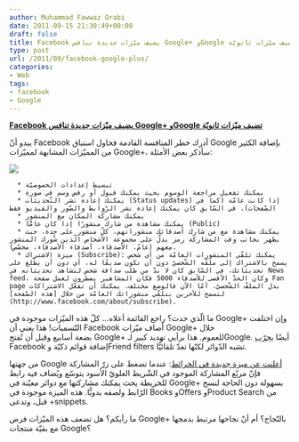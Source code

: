 ```yaml
---
author: Muhammad Fawwaz Orabi
date: 2011-09-15 21:30:49+00:00
draft: false
title: Facebook يضيف ميّزات جديدة تنافس Google+ وGoogle تضيف ميّزات ثانويّة
type: post
url: /2011/09/facebook-google-plus/
categories:
- Web
tags:
- facebook
- Google
---
```


[**Facebook يضيف ميّزات جديدة تنافس Google+ وGoogle تضيف ميّزات ثانويّة**](https://www.it-scoop.com/2011/09/facebook-google-plus)


يبدو أنّ Facebook أدرك خطر المنافسة القادمة فحاول استباق Google بإضافة الكثير من المميّزات المشابهة لمميّزات Google+، سأذكر بعض الأمثلة:

[![](https://www.it-scoop.com/wp-content/uploads/2011/09/facebook-vs-google-plus.png)
](https://www.it-scoop.com/2011/09/facebook-google-plus)



	  * تبسيط إعدادات الخصوصيّة
	  * يمكنك تفعيل مراجعة الوسوم بحيث يمكنك قبول أو رفض وسم في صورة
	  * يمكنك إعادة نشر التّحديثات (Status updates) إذا كانت عامّة (كما في الصّفحات)، في السّابق كان يمكنك إعادة نشر الرّوابط والصّور والفيديو فقط
	  * يمكنك مشاركة المكان مع المنشور
	  * يمكنك مشاهدة من شارك منشورًا إذا كان عامًّا (Public)
	  * يمكنك مشاهدة مع من شارك أصدقائك منشوراتهم، كلّ منشور على حدة، حيث يظهر بجانب وقت المشاركة رمز يدلّ على مجموعة الأشخاص الّذين شُورك المنشور معهم (عامّ، الأصدقاء، أصدقاء الأصدقاء، مخصّص).
	  * ميزة الاشتراك (Subscribe): يمكنك تلقّي المنشورات العامّة من أي شخص يسمح بالاشتراك إلى ملفّه الشّخصيّ دون أن تكون صديقًا له، أي دون أن يطّلع على تحديثاتك، في السّابق كان لا بدّ من طلب صداقة شخص لتشاهد تحديثاته في News feed، وكان الحدّ الأقصى للأصدقاء 5000 فكان المشاهير يضطرون لعمل صفحة Fan page بدل الملفّ الشّخصيّ، أمّا الآن فالوضع مختلف. يمكنك أن تفعّل الاشتراكات لتسمح للآخرين بتلقّي منشوراتك العامّة من خلال [هذه الصّفحة](http://www.facebook.com/about/subscribe).

ما الّذي حدث؟ راجع القائمة أعلاه... كلّ هذه الميّزات موجودة في Google+ وإن اختلفت التّسميات! هذا يعني أن Facebook أضاف ميّزات Google+ خلال بضعة أسابيع وقبل أن تُفتح Google+ للعموم. هذا برأيي تهديد كبير لـGoogle. أيضًا [يجرّب](http://feeds.mashable.com/~r/Mashable/~3/iDtPFNFx3FY/) Facebook إضافة قوائم ذكيّة وFriend filters تشبه الدّوائر لكنّها تعدّ تلقائيًّا.

من جهتها Google [أعلنت عن ميزة جديدة في الخرائط](http://googleblog.blogspot.com/2011/09/snippets-on-google-maps-if-you-can-see.html): عندما تضغط على زرّ المشاركة فإنّ مربّع المشاركة الموجود في الشّريط العلويّ الأسود يتوسّع ويُضاف فيه رابط للخريطة يحث يمكنك مشاركتها مع دوائر معيّنة في Google+ بسهولة دون الحاجة لنسخ الرّابط ولصقه يدويًّا. هذه الميزة موجودة في Books وOffers وProduct Search من قبل، وتدعى +snippets.

ما رأيكم؟ هل تضعف هذه الميّزات فرص Google+ بالنّجاح؟ أم أنّ نجاحها مرتبط بدمجها مع بقيّة منتجات Google؟
